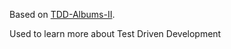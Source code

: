 Based on [TDD-Albums-II](https://github.com/vanvoorden/TDD-Albums-II).

Used to learn more about Test Driven Development
